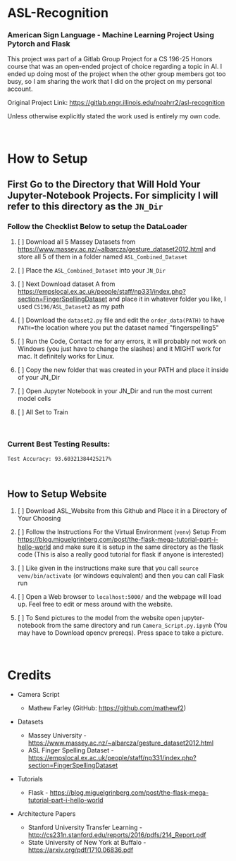 # ASL-Recognition
### American Sign Language - Machine Learning Project Using Pytorch and Flask

This project was part of a Gitlab Group Project for a CS 196-25 Honors course that was an open-ended project of choice regarding a topic in AI. I ended up doing most of the project when the other group members got too busy, so I am sharing the work that I did on the project on my personal account.

Original Project Link: https://gitlab.engr.illinois.edu/noahrr2/asl-recognition

Unless otherwise explicitly stated the work used is entirely my own code.

<br />

# How to Setup
## First Go to the Directory that Will Hold Your Jupyter-Notebook Projects. For simplicity I will refer to this directory as the `JN_Dir`
### Follow the Checklist Below to setup the DataLoader

1. [ ] Download all 5 Massey Datasets from https://www.massey.ac.nz/~albarcza/gesture_dataset2012.html and store all 5 of them in a folder named `ASL_Combined_Dataset`

2. [ ] Place the `ASL_Combined_Dataset` into your `JN_Dir`

3. [ ] Next Download dataset A from https://empslocal.ex.ac.uk/people/staff/np331/index.php?section=FingerSpellingDataset and place it
        in whatever folder you like, I used `CS196/ASL_Dataset2` as my path

4. [ ] Download the `dataset2.py` file and edit the `order_data(PATH)`
        to have `PATH`=the location where you put the dataset named "fingerspelling5"

5. [ ] Run the Code, Contact me for any errors, it will probably not work on Windows (you just have to change the slashes)
        and it MIGHT work for mac. It definitely works for Linux.

6. [ ] Copy the new folder that was created in your PATH and place it inside of your JN_Dir

7. [ ] Open Jupyter Notebook in your JN_Dir and run the most current model cells

8. [ ] All Set to Train

<br />

### Current Best Testing Results:
    Test Accuracy: 93.60321384425217%

<br />

## How to Setup Website

1. [ ] Download ASL_Website from this Github and Place it in a Directory of Your Choosing

2. [ ] Follow the Instructions For the Virtual Environment (`venv`) Setup From https://blog.miguelgrinberg.com/post/the-flask-mega-tutorial-part-i-hello-world
        and make sure it is setup in the same directory as the flask code (This is also a really good tutorial for flask if anyone is interested)

3. [ ] Like given in the instructions make sure that you call `source venv/bin/activate` (or windows equivalent) and then you can call Flask run

4. [ ] Open a Web browser to `localhost:5000/` and the webpage will load up. Feel free to edit or mess around with the website.

5. [ ] To Send pictures to the model from the website open jupyter-notebook from the same directory and run `Camera_Script.py.ipynb`
        (You may have to Download opencv prereqs). Press space to take a picture.

<br />

# Credits
- Camera Script 
   - Mathew Farley (GitHub: https://github.com/mathewf2)

- Datasets 
   - Massey University - https://www.massey.ac.nz/~albarcza/gesture_dataset2012.html
   - ASL Finger Spelling Dataset - https://empslocal.ex.ac.uk/people/staff/np331/index.php?section=FingerSpellingDataset

- Tutorials 
   - Flask - https://blog.miguelgrinberg.com/post/the-flask-mega-tutorial-part-i-hello-world

- Architecture Papers
   - Stanford University Transfer Learning - http://cs231n.stanford.edu/reports/2016/pdfs/214_Report.pdf
   - State University of New York at Buffalo - https://arxiv.org/pdf/1710.06836.pdf
